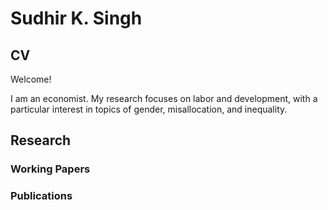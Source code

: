 # Sudhir K. Singh
## CV
Welcome!

<object data="Sudhir_K_Singh_CV.pdf" width="1000" height="1000" type='application/pdf'/>

I am an economist. My research focuses on labor and development, with a particular interest in topics of gender, misallocation, and inequality. 
## Research
### Working Papers
### Publications

